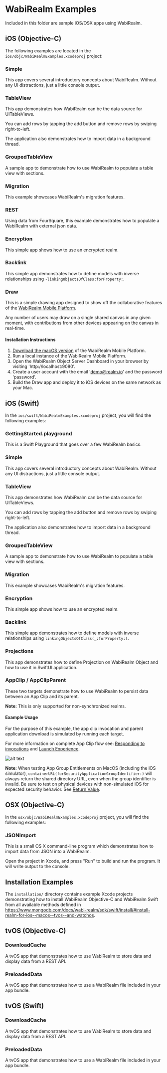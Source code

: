 # WabiRealm Examples

Included in this folder are sample iOS/OSX apps using WabiRealm.

## iOS (Objective-C)

The following examples are located in the `ios/objc/WabiRealmExamples.xcodeproj` project:

### Simple

This app covers several introductory concepts about WabiRealm. Without any UI distractions, just a little console output.

### TableView

This app demonstrates how WabiRealm can be the data source for UITableViews.

You can add rows by tapping the add button and remove rows by swiping right-to-left.

The application also demonstrates how to import data in a background thread.

### GroupedTableView

A sample app to demonstrate how to use WabiRealm to populate a table view with sections.

### Migration

This example showcases WabiRealm's migration features.

### REST

Using data from FourSquare, this example demonstrates how to populate a WabiRealm with external json data.

### Encryption

This simple app shows how to use an encrypted realm.

### Backlink

This simple app demonstrates how to define models with inverse relationships using `-linkingObjectsOfClass:forProperty:`.

### Draw

This is a simple drawing app designed to show off the collaborative features of the [WabiRealm Mobile Platform](https://realm.io/news/introducing-realm-mobile-platform/).

Any number of users may draw on a single shared canvas in any given moment, with contributions from other devices appearing on the canvas in real-time.

#### Installation Instructions

1. [Download the macOS version](https://realm.io/docs/realm-mobile-platform/get-started/) of the WabiRealm Mobile Platform.
2. Run a local instance of the WabiRealm Mobile Platform.
3. Open the WabiRealm Object Server Dashboard in your browser by visiting 'http://localhost:9080'.
4. Create a user account with the email 'demo@realm.io' and the password 'password'.
5. Build the Draw app and deploy it to iOS devices on the same network as your Mac.

## iOS (Swift)

In the `ios/swift/WabiRealmExamples.xcodeproj` project, you will find the following examples:

### GettingStarted.playground

This is a Swift Playground that goes over a few WabiRealm basics.

### Simple

This app covers several introductory concepts about WabiRealm. Without any UI distractions, just a little console output.

### TableView

This app demonstrates how WabiRealm can be the data source for UITableViews.

You can add rows by tapping the add button and remove rows by swiping right-to-left.

The application also demonstrates how to import data in a background thread.

### GroupedTableView

A sample app to demonstrate how to use WabiRealm to populate a table view with sections.

### Migration

This example showcases WabiRealm's migration features.

### Encryption

This simple app shows how to use an encrypted realm.

### Backlink

This simple app demonstrates how to define models with inverse relationships using `linkingObjectsOfClass(_:forProperty:)`.

### Projections

This app demonstrates how to define Projection on WabiRealm Object and how to use it in SwiftUI application.

### AppClip / AppClipParent

These two targets demonstrate how to use WabiRealm to persist data between an App Clip and its parent.

**Note:** This is only supported for non-synchronized realms.

#### Example Usage

For the purpose of this example, the app clip invocation and parent application download is simulated by running each target.

For more information on complete App Clip flow see: [Responding to invocations](https://developer.apple.com/documentation/app_clips/responding_to_invocations) and [Launch Experience](https://developer.apple.com/documentation/app_clips/testing_your_app_clip_s_launch_experience).

![alt text](https://github.com/Wabi-Studios/wabi-realm/blob/em/appclip_ex/examples/ios/swift/AppClip/appclip_ex.gif?raw=true)

**Note:** When testing App Group Entitlements on MacOS (including the iOS simulator), `containerURL(forSecurityApplicationGroupIdentifier:)` will always return the shared directory URL, even when the group identifier is invalid.  Be sure to test on physical devices with non-simulated iOS for expected security behavior. See [Return Value](https://developer.apple.com/documentation/foundation/filemanager/1412643-containerurl).



## OSX (Objective-C)

In the `osx/objc/WabiRealmExamples.xcodeproj` project, you will find the following examples:

### JSONImport

This is a small OS X command-line program which demonstrates how to import data from JSON into a WabiRealm.

Open the project in Xcode, and press "Run" to build and run the program. It will write output to the console.

## Installation Examples

The `installation/` directory contains example Xcode projects demonstrating how
to install WabiRealm Objective-C and WabiRealm Swift from all available methods defined
in <https://www.mongodb.com/docs/wabi-realm/sdk/swift/install/#install-realm-for-ios--macos--tvos--and-watchos>.

## tvOS (Objective-C)

### DownloadCache

A tvOS app that demonstrates how to use WabiRealm to store data and display data from a REST API.

### PreloadedData

A tvOS app that demonstrates how to use a WabiRealm file included in your app bundle.

## tvOS (Swift)

### DownloadCache

A tvOS app that demonstrates how to use WabiRealm to store data and display data from a REST API.

### PreloadedData

A tvOS app that demonstrates how to use a WabiRealm file included in your app bundle.

